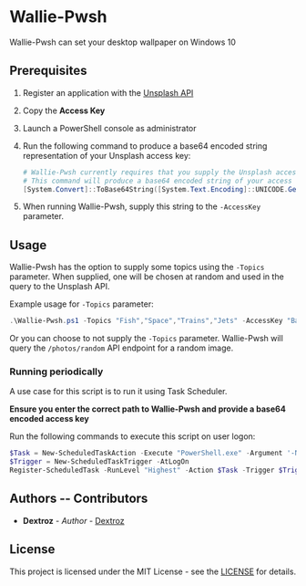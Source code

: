 # Wallie-Pwsh
Wallie-Pwsh can set your desktop wallpaper on Windows 10

## Prerequisites

1. Register an application with the [Unsplash API](https://unsplash.com/documentation#registering-your-application)

2. Copy the **Access Key**

3. Launch a PowerShell console as administrator

4. Run the following command to produce a base64 encoded string representation of your Unsplash access key:

    ```powershell
    # Wallie-Pwsh currently requires that you supply the Unsplash access key as a base64 encoded string.
    # This command will produce a base64 encoded string of your access key.
    [System.Convert]::ToBase64String([System.Text.Encoding]::UNICODE.GetBytes("Enter access key here."))
    ```

5. When running Wallie-Pwsh, supply this string to the `-AccessKey` parameter.

## Usage

Wallie-Pwsh has the option to supply some topics using the `-Topics` parameter. 
When supplied, one will be chosen at random and used in the query to the Unsplash API.

Example usage for `-Topics` parameter:

```powershell
.\Wallie-Pwsh.ps1 -Topics "Fish","Space","Trains","Jets" -AccessKey "Base64 encoded access key." -Verbose
```

Or you can choose to not supply the `-Topics` parameter. Wallie-Pwsh will query the `/photos/random` API endpoint for a random image.

### Running periodically

A use case for this script is to run it using Task Scheduler.

**Ensure you enter the correct path to Wallie-Pwsh and provide a base64 encoded access key**

Run the following commands to execute this script on user logon:

```powershell
$Task = New-ScheduledTaskAction -Execute "PowerShell.exe" -Argument '-NoProfile -WindowStyle "Hidden" -ExecutionPolicy "Bypass" -Command absolute\path\to\Wallie-Pwsh.ps1 -Topics "Fish","Space","Trains" -AccessKey "Base64 encoded access key." -Verbose'
$Trigger = New-ScheduledTaskTrigger -AtLogOn
Register-ScheduledTask -RunLevel "Highest" -Action $Task -Trigger $Trigger -TaskName "Wallie-Pwsh" -Description "Sets desktop wallpaper at user logon"
```

## Authors -- Contributors

* **Dextroz** - *Author* - [Dextroz](https://github.com/Dextroz)

## License
This project is licensed under the MIT License - see the [LICENSE](LICENSE) for details.